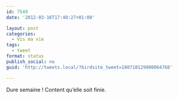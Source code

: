 ```yaml
---
id: 7549
date: '2012-03-16T17:40:27+01:00'

layout: post
categories:
  - Vis ma vie
tags:
  - tweet
format: status
publish_social: no
guid: 'http://tweets.local/?birdsite_tweet=180710129900064768'

---
```


Dure semaine ! Content qu’elle soit finie.